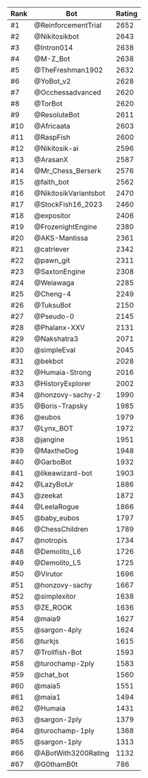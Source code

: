 Rank|Bot|Rating
---|---|---
#1|@ReinforcementTrial|2652
#2|@Nikitosikbot|2643
#3|@Intron014|2638
#4|@M-Z_Bot|2638
#5|@TheFreshman1902|2632
#6|@YoBot_v2|2628
#7|@Occhessadvanced|2620
#8|@TorBot|2620
#9|@ResoluteBot|2611
#10|@Africaata|2603
#11|@RaspFish|2600
#12|@Nikitosik-ai|2596
#13|@ArasanX|2587
#14|@Mr_Chess_Berserk|2576
#15|@faith_bot|2562
#16|@NikitosikVariantsbot|2470
#17|@StockFish16_2023|2460
#18|@expositor|2406
#19|@FrozenightEngine|2380
#20|@AKS-Mantissa|2361
#21|@catriever|2342
#22|@pawn_git|2311
#23|@SaxtonEngine|2308
#24|@Weiawaga|2285
#25|@Cheng-4|2249
#26|@TuksuBot|2150
#27|@Pseudo-0|2145
#28|@Phalanx-XXV|2131
#29|@Nakshatra3|2071
#30|@simpleEval|2045
#31|@bekbot|2028
#32|@Humaia-Strong|2016
#33|@HistoryExplorer|2002
#34|@honzovy-sachy-2|1990
#35|@Boris-Trapsky|1985
#36|@eubos|1979
#37|@Lynx_BOT|1972
#38|@jangine|1951
#39|@MaxtheDog|1948
#40|@GarboBot|1932
#41|@likeawizard-bot|1903
#42|@LazyBotJr|1886
#43|@zeekat|1872
#44|@LeelaRogue|1866
#45|@baby_eubos|1797
#46|@ChessChildren|1789
#47|@notropis|1734
#48|@Demolito_L6|1726
#49|@Demolito_L5|1725
#50|@Virutor|1696
#51|@honzovy-sachy|1667
#52|@simplexitor|1638
#53|@ZE_ROOK|1636
#54|@maia9|1627
#55|@sargon-4ply|1624
#56|@turkjs|1615
#57|@Trollfish-Bot|1593
#58|@turochamp-2ply|1583
#59|@chat_bot|1560
#60|@maia5|1551
#61|@maia1|1494
#62|@Humaia|1431
#63|@sargon-2ply|1379
#64|@turochamp-1ply|1368
#65|@sargon-1ply|1313
#66|@ABotWith3200Rating|1132
#67|@G0thamB0t|786
